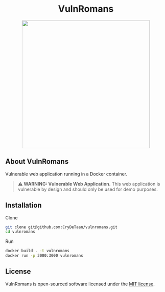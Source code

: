 <h1 align="center">VulnRomans</h1>

<p align="center"><img src="https://user-images.githubusercontent.com/11268952/124802816-4866b380-df50-11eb-921b-fa0e8b791c8f.png" width="400"></p>

## About VulnRomans
Vulnerable web application running in a Docker container.

> **⚠ WARNING: Vulnerable Web Application.**
> This web application is vulnerable by design and should only be used for demo purposes.

## Installation

Clone
```bash
git clone git@github.com:CryDeTaan/vulnromans.git
cd vulnromans
```

Run
```bash
docker build . -t vulnromans 
docker run -p 3000:3000 vulnromans
```

## License

VulnRomans is open-sourced software licensed under the [MIT license](https://opensource.org/licenses/MIT).